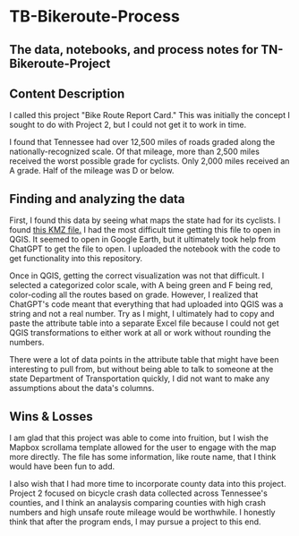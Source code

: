 # TB-Bikeroute-Process
The data, notebooks, and process notes for TN-Bikeroute-Project
---
## Content Description
I called this project "Bike Route Report Card." This was initially the concept I sought to do with Project 2, but I could not get it to work in time.

I found that Tennessee had over 12,500 miles of roads graded along the nationally-recognized scale. Of that mileage, more than 2,500 miles received the worst possible grade for cyclists. Only 2,000 miles received an A grade. Half of the mileage was D or below. 

## Finding and analyzing the data

First, I found this data by seeing what maps the state had for its cyclists. I found [this KMZ file.](https://www.tn.gov/content/dam/tn/tdot/multimodaltransportation/bicycle-maps/bicycle-level-of-service/BLOS_BlueARedF.kmz) I had the most difficult time getting this file to open in QGIS. It seemed to open in Google Earth, but it ultimately took help from ChatGPT to get the file to open. I uploaded the notebook with the code to get functionality into this repository.

Once in QGIS, getting the correct visualization was not that difficult. I selected a categorized color scale, with A being green and F being red, color-coding all the routes based on grade. However, I realized that ChatGPT's code meant that everything that had uploaded into QGIS was a string and not a real number. Try as I might, I ultimately had to copy and paste the attribute table into a separate Excel file because I could not get QGIS transformations to either work at all or work without rounding the numbers. 

There were a lot of data points in the attribute table that might have been interesting to pull from, but without being able to talk to someone at the state Department of Transportation quickly, I did not want to make any assumptions about the data's columns.

## Wins & Losses

I am glad that this project was able to come into fruition, but I wish the Mapbox scrollama template allowed for the user to engage with the map more directly. The file has some information, like route name, that I think would have been fun to add.

I also wish that I had more time to incorporate county data into this project. Project 2 focused on bicycle crash data collected across Tennessee's counties, and I think an analaysis comparing counties with high crash numbers and high unsafe route mileage would be worthwhile. I honestly think that after the program ends, I may pursue a project to this end.
